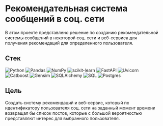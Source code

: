 # Рекомендательная система сообщений в соц. сети

В этом проекте представлено решение по созданию рекомендательной системы сообщений в некоторой соц. сети и веб-сервиса для получения рекомендаций для определенного пользователя.

## Стек
![Python](https://img.shields.io/badge/python-3670A0?style=for-the-badge&logo=python&logoColor=ffdd54)
![Pandas](https://img.shields.io/badge/pandas-%23150458.svg?style=for-the-badge&logo=pandas&logoColor=white)
![NumPy](https://img.shields.io/badge/numpy-%23013243.svg?style=for-the-badge&logo=numpy&logoColor=white)
![scikit-learn](https://img.shields.io/badge/scikit--learn-%23F7931E.svg?style=for-the-badge&logo=scikit-learn&logoColor=white)
![FastAPI](https://img.shields.io/badge/FastAPI-005571?style=for-the-badge&logo=fastapi)
![Uvicorn](https://img.shields.io/badge/uvicorn-9bdbf0?style=for-the-badge)
![Catboost](https://img.shields.io/badge/catboost-ffcd1f?style=for-the-badge)
![Gensim](https://img.shields.io/badge/gensim-5325b3?style=for-the-badge)
![SQLAlchemy](https://img.shields.io/badge/SQL_Alchemy-cd2103?style=for-the-badge)
![SQL](https://img.shields.io/badge/SQL-white?logo=SQL&s&style=for-the-badge)
![Postgres](https://img.shields.io/badge/postgres-%23316192.svg?style=for-the-badge&logo=postgresql&logoColor=white)

## Цель
Создать систему рекомендаций и веб-сервис, который по идентификатору пользователя соц. сети на заданный момент времени возвращал бы список постов, которые с большой вероятностью представляют интерес для выбранного пользователя.

